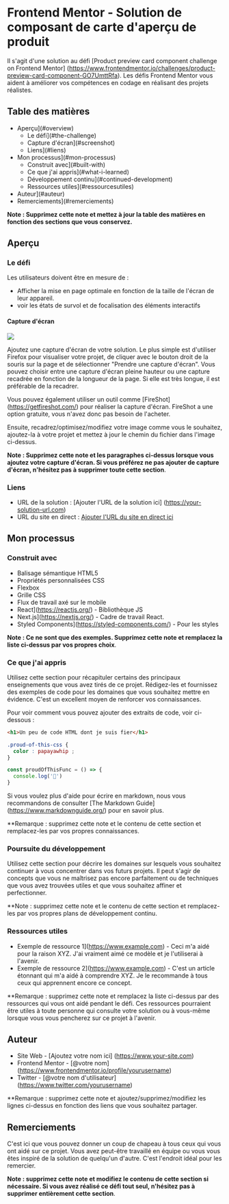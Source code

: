 # Frontend Mentor - Solution de composant de carte d'aperçu de produit

Il s'agit d'une solution au défi [Product preview card component challenge on Frontend Mentor] (https://www.frontendmentor.io/challenges/product-preview-card-component-GO7UmttRfa). Les défis Frontend Mentor vous aident à améliorer vos compétences en codage en réalisant des projets réalistes.

## Table des matières

- Aperçu](#overview)
  - Le défi](#the-challenge)
  - Capture d'écran](#screenshot)
  - Liens](#liens)
- Mon processus](#mon-processus)
  - Construit avec](#built-with)
  - Ce que j'ai appris](#what-i-learned)
  - Développement continu](#continued-development)
  - Ressources utiles](#ressourcesutiles)
- Auteur](#auteur)
- Remerciements](#remerciements)

**Note : Supprimez cette note et mettez à jour la table des matières en fonction des sections que vous conservez.**

## Aperçu

### Le défi

Les utilisateurs doivent être en mesure de :

- Afficher la mise en page optimale en fonction de la taille de l'écran de leur appareil.
- voir les états de survol et de focalisation des éléments interactifs

#### Capture d'écran

![](./screenshot.jpg)

Ajoutez une capture d'écran de votre solution. Le plus simple est d'utiliser Firefox pour visualiser votre projet, de cliquer avec le bouton droit de la souris sur la page et de sélectionner "Prendre une capture d'écran". Vous pouvez choisir entre une capture d'écran pleine hauteur ou une capture recadrée en fonction de la longueur de la page. Si elle est très longue, il est préférable de la recadrer.

Vous pouvez également utiliser un outil comme [FireShot] (https://getfireshot.com/) pour réaliser la capture d'écran. FireShot a une option gratuite, vous n'avez donc pas besoin de l'acheter.

Ensuite, recadrez/optimisez/modifiez votre image comme vous le souhaitez, ajoutez-la à votre projet et mettez à jour le chemin du fichier dans l'image ci-dessus.

**Note : Supprimez cette note et les paragraphes ci-dessus lorsque vous ajoutez votre capture d'écran. Si vous préférez ne pas ajouter de capture d'écran, n'hésitez pas à supprimer toute cette section**.

### Liens

- URL de la solution : [Ajouter l'URL de la solution ici] (https://your-solution-url.com)
- URL du site en direct : [Ajouter l'URL du site en direct ici](https://your-live-site-url.com)

## Mon processus

### Construit avec

- Balisage sémantique HTML5
- Propriétés personnalisées CSS
- Flexbox
- Grille CSS
- Flux de travail axé sur le mobile
- React](https://reactjs.org/) - Bibliothèque JS
- Next.js](https://nextjs.org/) - Cadre de travail React.
- Styled Components](https://styled-components.com/) - Pour les styles

**Note : Ce ne sont que des exemples. Supprimez cette note et remplacez la liste ci-dessus par vos propres choix**.

### Ce que j'ai appris

Utilisez cette section pour récapituler certains des principaux enseignements que vous avez tirés de ce projet. Rédigez-les et fournissez des exemples de code pour les domaines que vous souhaitez mettre en évidence. C'est un excellent moyen de renforcer vos connaissances.

Pour voir comment vous pouvez ajouter des extraits de code, voir ci-dessous :

```html
<h1>Un peu de code HTML dont je suis fier</h1>
```
```css
.proud-of-this-css {
  color : papayawhip ;
}
```
```js
const proudOfThisFunc = () => {
  console.log('🎉')
}
```

Si vous voulez plus d'aide pour écrire en markdown, nous vous recommandons de consulter [The Markdown Guide] (https://www.markdownguide.org/) pour en savoir plus.

**Remarque : supprimez cette note et le contenu de cette section et remplacez-les par vos propres connaissances.

### Poursuite du développement

Utilisez cette section pour décrire les domaines sur lesquels vous souhaitez continuer à vous concentrer dans vos futurs projets. Il peut s'agir de concepts que vous ne maîtrisez pas encore parfaitement ou de techniques que vous avez trouvées utiles et que vous souhaitez affiner et perfectionner.

**Note : supprimez cette note et le contenu de cette section et remplacez-les par vos propres plans de développement continu.

### Ressources utiles

- Exemple de ressource 1](https://www.example.com) - Ceci m'a aidé pour la raison XYZ. J'ai vraiment aimé ce modèle et je l'utiliserai à l'avenir.
- Exemple de ressource 2](https://www.example.com) - C'est un article étonnant qui m'a aidé à comprendre XYZ. Je le recommande à tous ceux qui apprennent encore ce concept.

**Remarque : supprimez cette note et remplacez la liste ci-dessus par des ressources qui vous ont aidé pendant le défi. Ces ressources pourraient être utiles à toute personne qui consulte votre solution ou à vous-même lorsque vous vous pencherez sur ce projet à l'avenir.

## Auteur

- Site Web - [Ajoutez votre nom ici] (https://www.your-site.com)
- Frontend Mentor - [@votre nom] (https://www.frontendmentor.io/profile/yourusername)
- Twitter - [@votre nom d'utilisateur] (https://www.twitter.com/yourusername)

**Remarque : supprimez cette note et ajoutez/supprimez/modifiez les lignes ci-dessus en fonction des liens que vous souhaitez partager.

## Remerciements

C'est ici que vous pouvez donner un coup de chapeau à tous ceux qui vous ont aidé sur ce projet. Vous avez peut-être travaillé en équipe ou vous vous êtes inspiré de la solution de quelqu'un d'autre. C'est l'endroit idéal pour les remercier.

**Note : supprimez cette note et modifiez le contenu de cette section si nécessaire. Si vous avez réalisé ce défi tout seul, n'hésitez pas à supprimer entièrement cette section**.

